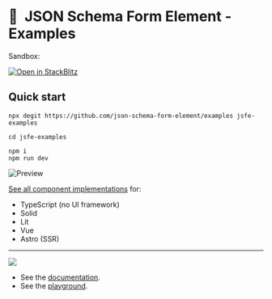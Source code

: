 # 📝  JSON Schema Form Element - Examples

Sandbox:

[![Open in StackBlitz](https://developer.stackblitz.com/img/open_in_stackblitz.svg)](https://stackblitz.com/github/json-schema-form-element/examples)

## Quick start

```
npx degit https://github.com/json-schema-form-element/examples jsfe-examples

cd jsfe-examples

npm i
npm run dev
```

![Preview](https://ik.imagekit.io/jc0/jsfe/jsfe-examples_wDwd3aC4c.gif)

[See all component implementations](./src/components) for:

- TypeScript (no UI framework)
- Solid
- Lit
- Vue
- Astro (SSR)

<!-- - React -->
<!-- - Svelte -->

---

![](https://ik.imagekit.io/jc0/jsfe/design/header_json-schema-form-element_2RpVU_W-y-.png?updatedAt=1695289194993)

- See the [documentation](https://github.com/json-schema-form-element/core#readme).
- See the [playground](https://github.com/json-schema-form-element/playground#readme).
